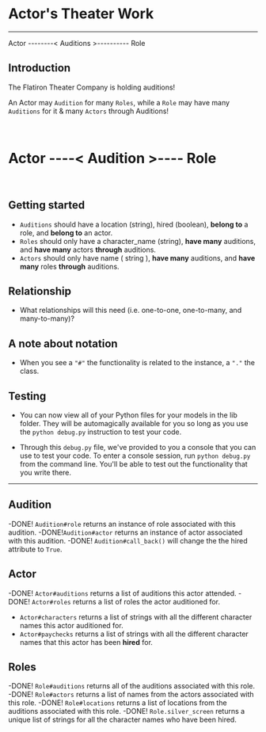 # Actor's Theater Work

  
***

Actor --------< Auditions >---------- Role


## Introduction

The Flatiron Theater Company is holding auditions!

An Actor may `Audition` for many `Roles`, while a `Role` may have many `Auditions` for it & many `Actors` through Auditions!

&nbsp;

# Actor ----< Audition >---- Role

&nbsp;

## Getting started


- `Auditions` should have a location (string), hired (boolean), **belong to** a role, and **belong to** an actor.
- `Roles` should only have a character_name (string), **have many** auditions, and **have many** actors **through** auditions.
- `Actors` should only have name ( string ), **have many** auditions, and **have many** roles **through** auditions. 

## Relationship

- What relationships will this need (i.e. one-to-one, one-to-many, and
  many-to-many)?

## A note about notation

- When you see a `"#"` the functionality is related to the instance, a `"."` the class.

## Testing

- You can now view all of your Python files for your models in the lib folder. They will be automagically available for you so long as you use the `python debug.py` instruction to test your code.

- Through this `debug.py` file, we've provided to you a console that you can use to test your code. To enter a console session, run `python debug.py` from the command line. You'll be able to test out the functionality that you write there.

---

## Audition

-DONE! `Audition#role` returns an instance of role associated with this audition.
-DONE!`Audition#actor` returns an instance of actor associated with this audition.
-DONE! `Audition#call_back()` will change the the hired attribute to `True`.

## Actor

-DONE! `Actor#auditions` returns a list of auditions this actor attended.
-DONE! `Actor#roles` returns a list of roles the actor auditioned for.
- `Actor#characters` returns a list of strings with all the 
different character names this actor auditioned for.
- `Actor#paychecks` returns a list of strings with all the 
different character names that this actor has been **hired** for.


## Roles

-DONE! `Role#auditions` returns all of the auditions associated with this role.
-DONE! `Role#actors` returns a list of names from the actors associated with this role.
-DONE! `Role#locations` returns a list of locations from the auditions associated
  with this role.
-DONE! `Role.silver_screen` returns a unique list of strings for all the character names who have been hired.
